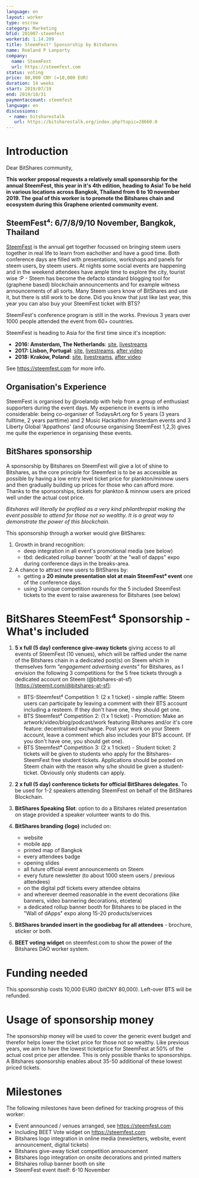 ```yaml
---
language: en
layout: worker
type: escrow
category: Marketing
bfid: 201907-steemfest
workerid: 1.14.209
title: SteemFest⁴ Sponsorship by Bitshares
name: Roeland P Lanparty
company:
  name: SteemFest
  url: https://steemfest.com
status: voting
price: 80,000 CNY (=10,000 EUR)
duration: 14 weeks
start: 2019/07/19
end: 2019/10/31
paymentaccount: steemfest
language: en
discussions:
 - name: bitsharestalk
   url: https://bitsharestalk.org/index.php?topic=28660.0
---
```


# Introduction

Dear BitShares community, 

**This worker proposal requests a relatively small sponsorship for the annual SteemFest, this year in it's 4th edition, heading to Asia! To be held in various locations across Bangkok, Thailand from 6 to 10 november 2019. The goal of this worker is to promote the Bitshares chain and ecosystem during this Graphene oriented community event.**

## SteemFest⁴: 6/7/8/9/10 November, Bangkok, Thailand
[SteemFest](https://steemfest.com) is the annual get together focussed
on bringing steem users together in real life to learn from eachother
and have a good time. Both conference days are filled with
presentations, workshops and panels for steem users, by steem users. At
nights some social events are happening and in the weekend attendees
have ample time to explore the city, tourist wise :P - Steem has
become the defacto standard blogging tool for (graphene based)
blockchain announcements and for example witness announcements of all
sorts. Many Steem users know of BitShares and use it, but there is still
work to be done. Did you know that just like last year, this year you can also buy your
SteemFest ticket with BTS? 

SteemFest's conference program is still in the works. Previous 3 years over 1000 people attended  the event from 60+ countries. 

SteemFest is heading to Asia for the first time since it's inception: 
- **2016: Amsterdam, The Netherlands**: [site](https://steemfest.com/2016), [livestreams](https://www.youtube.com/watch?v=11rr8RO2oj8&list=PLuFTH4WVRM7wL3LvkpydI-KJ0K52cHolP)
- **2017: Lisbon, Portugal**: [site](https://steemfest.com/2017), [livestreams](https://www.youtube.com/watch?v=Ukng066KRH8&list=PLuFTH4WVRM7zSHdEUtu2Lo_QXzzOgptj7), [after video](https://www.youtube.com/watch?v=wz7rWNoBvJs)
- **2018: Kraków, Poland**: [site](https://steemfest.com/2018), [livestreams](https://www.youtube.com/watch?v=Ei7FPtYoWac&list=PLuFTH4WVRM7z7HhyDjG0P6EXNkRjuB6Gx), [after video](https://www.youtube.com/watch?v=1pBifgRwZyQ)

See https://steemfest.com for more info. 

## Organisation's Experience
SteemFest is organised by @roelandp with help from a group of enthusiast supporters during the event days. My experience in events is imho considerable: being co-organiser of TodaysArt.org for 5 years (3 years fulltime, 2 years parttime) and 2 Music Hackathon Amsterdam events and 3 Liberty Global 'Appathons' (and ofcourse organising SteemFest 1,2,3) gives me quite the experience in organising these events.

## BitShares sponsorship
A sponsorship by Bitshares on SteemFest will give a lot of shine to Bitshares, as the core principle for Steemfest is to be as accessible as possible by having a low entry level ticket price for plankton/minnow users and then gradually building up prices for those who can afford more. Thanks to the sponsorships, tickets for plankton & minnow users are priced well under the actual cost price. 

_Bitshares will literally be profiled as a very kind philanthropist making the event possible to attend for those not so wealthy. It is a great way to demonstrate the power of this blockchain._

This sponsorship through a worker would give BitShares: 
1. Growth in brand recognition:
   - deep integration in all event's promotional media (see below)
   - tbd: dedicated rollup banner 'booth' at the "wall of dapps" expo during conference days in the breaks-area.
2. A chance to attract new users to BitShares by:
   - getting a **20 minute presentation slot at main SteemFest⁴ event**  one of the conference days.
   - using 3 unique competition rounds for the 5 included SteemFest tickets to the event to raise awareness for Bitshares (see below)

# BitShares SteemFest⁴ Sponsorship - What's included

1. **5 x full (5 day) conference give-away tickets** giving access to all events of SteemFest (10 venues), which will be raffled under the name of the Bitshares chain in a dedicated post(s) on Steem which in themselves form  _"engagement advertising events"_ for Bitshares, as I envision the following 3 competitions for the 5 free tickets through a dedicated account on Steem (@bitshares-at-sf)[https://steemit.com/@bitshares-at-sf]:
   - BTS-Steemfest⁴ Competition 1: (2 x 1 ticket) - simple raffle: Steem users can participate by leaving a comment with their BTS account including a resteem. If they don't have one, they should get one. 
   - BTS Steemfest⁴ Competition 2: (1 x 1 ticket) - Promotion: Make an artwork/video/blog/podcast/work featuring Bitshares and/or it's core feature: decentralised exchange. Post your work on your Steem account, leave a comment which also includes your BTS account. (If you don't have one, you should get one).
   - BTS Steemfest⁴ Competition 3: (2 x 1 ticket) - Student ticket: 2 tickets will be given to students who apply for the Bitshares-SteemFest free student tickets. Applications should be posted on Steem chain with the reason why s/he should be given a student-ticket. Obviously only  students can apply. 

2. **2 x full (5 day) conference tickets for official BitShares delegates**. To be used for 1-2 speakers attending SteemFest on behalf of the BitShares Blockchain. 

3. **BitShares Speaking Slot**: option to do a Bitshares related presentation on stage provided a speaker volunteer wants to do this.

4. **BitShares branding (logo)** included on: 
   - website 
   - mobile app 
   - printed map of Bangkok
   - every attendees badge
   - opening slides 
   - all future official event announcements on Steem
   - every future newsletter (to about 1000 steem users / previous attendees)
   - on the digital pdf tickets every attendee obtains
   - and wherever deemed reasonable in the event decorations (like banners, video bannering decorations, etcetera)
   - a dedicated rollup banner booth for Bitshares to be placed in the "Wall of dApps" expo along 15-20 products/services

5. **BitShares branded insert in the goodiebag for all attendees** - brochure, sticker or both.  
   
6. **BEET voting widget** on steemfest.com to show the power of the Bitshares DAO worker system.

# Funding needed

This sponsorship costs 10,000 EURO (bitCNY 80,000). Left-over BTS will be refunded. 

# Usage of sponsorship money

The sponsorship money will be used to cover the generic event budget and therefor helps lower the ticket price for those not so wealthy. Like previous years, we aim to have the lowest ticketprice for SteemFest at 50% of the actual cost price per attendee. This is only possible thanks to sponsorships. A Bitshares sponsorship enables about 35-50 additional of these lowest priced tickets. 

# Milestones

The following milestones have been defined for tracking progress of this worker: 
- Event announced / venues arranged, see https://steemfest.com
- Including BEET Vote widget on https://steemfest.com 
- Bitshares logo integration in online media (newsletters, website, event announcement, digital tickets)
- Bitshares give-away ticket competition announcement 
- Bitshares logo integration on onsite decorations and printed matters
- Bitshares rollup banner booth on site
- SteemFest event itself: 6-10 November
